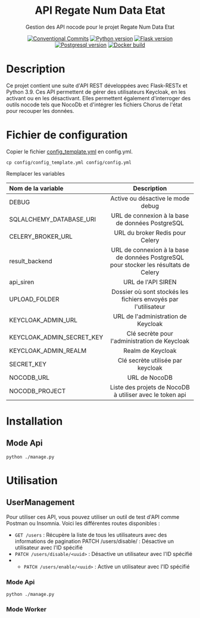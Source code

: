 <h1 align="center" style="border-bottom: none">
    <div>
        API Regate Num Data Etat
    </div>
</h1>

<p align="center">
    Gestion des API nocode pour le projet Regate Num Data Etat<br/>
</p>

<div align="center">
 
[![Conventional Commits](https://img.shields.io/badge/Conventional%20Commits-1.0.0-green.svg)](https://conventionalcommits.org)
[![Python version](https://img.shields.io/badge/python-3.11.0-blue)](https://www.python.org/downloads/release/python-3110/)
[![Flask version](https://img.shields.io/badge/Flask-2.1.3-blue)](https://flask.palletsprojects.com/en/2.1.x/)
[![Postgresql version](https://img.shields.io/badge/Postgresql-informational)](https://www.postgresql.org/)
[![Docker build](https://img.shields.io/badge/docker-automated-informational)](https://docs.docker.com/compose/)

</div>


# Description

Ce projet contient une suite d'API REST développées avec Flask-RESTx et Python 3.9. 
Ces API permettent de gérer des utilisateurs Keycloak, en les activant ou en les désactivant. 
Elles permettent également d'interroger des outils nocode tels que NocoDb et d'intégrer les fichiers 
Chorus de l'état pour recouper les données.


# Fichier de configuration

Copier le fichier [config_template.yml](./config/config_template.yml) en config.yml.
```
cp config/config_template.yml config/config.yml
```

Remplacer les variables

| Nom de la variable                                                           |                                     	Description                                      |  
|:-----------------------------------------------------------------------------|:-------------------------------------------------------------------------------------:| 
| DEBUG	                                                                       |                           Active ou désactive le mode debug                           |
| SQLALCHEMY_DATABASE_URI                                                      |                   	URL de connexion à la base de données PostgreSQL                   |
| CELERY_BROKER_URL                                                            |                           	URL du broker Redis pour Celery                            |
| result_backend	                                                              | URL de connexion à la base de données PostgreSQL pour stocker les résultats de Celery |
| api_siren |                                  	URL de l'API SIREN                                  |                                              
| UPLOAD_FOLDER	|            Dossier où sont stockés les fichiers envoyés par l'utilisateur             |
| KEYCLOAK_ADMIN_URL|                         	URL de l'administration de Keycloak                          |                      
| KEYCLOAK_ADMIN_SECRET_KEY	|                     Clé secrète pour l'administration de Keycloak                     |
| KEYCLOAK_ADMIN_REALM|                                  	Realm de Keycloak                                   |
| SECRET_KEY                                                                   |                          	Clé secrète utilisée par keycloak                           
| NOCODB_URL	|                                     URL de NocoDB                                     |                                              
| NOCODB_PROJECT|              	Liste des projets de NocoDB à utiliser  avec le token api               |               



# Installation



## Mode Api

```
python ./manage.py
```

# Utilisation

## UserManagement

Pour utiliser ces API, vous pouvez utiliser un outil de test d'API comme Postman ou Insomnia. Voici les différentes routes disponibles :

* `GET /users` : Récupère la liste de tous les utilisateurs avec des informations de pagination
PATCH /users/disable/<uuid> : Désactive un utilisateur avec l'ID spécifié
* `PATCH /users/disable/<uuid>` : Désactive un utilisateur avec l'ID spécifié
* * `PATCH /users/enable/<uuid>` : Active un utilisateur avec l'ID spécifié


### Mode Api

```
python ./manage.py
```

### Mode Worker

